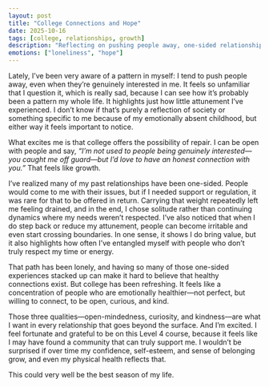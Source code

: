 ```yaml
---
layout: post
title: "College Connections and Hope"
date: 2025-10-16
tags: [college, relationships, growth]
description: "Reflecting on pushing people away, one-sided relationships, and the possibility of building open, kind, and curious connections at college."
emotions: ["loneliness", "hope"]
---
```


Lately, I’ve been very aware of a pattern in myself: I tend to push people away, even when they’re genuinely interested in me. It feels so unfamiliar that I question it, which is really sad, because I can see how it’s probably been a pattern my whole life. It highlights just how little attunement I’ve experienced. I don’t know if that’s purely a reflection of society or something specific to me because of my emotionally absent childhood, but either way it feels important to notice.  

What excites me is that college offers the possibility of repair. I can be open with people and say, *“I’m not used to people being genuinely interested—you caught me off guard—but I’d love to have an honest connection with you.”* That feels like growth.  

I’ve realized many of my past relationships have been one-sided. People would come to me with their issues, but if I needed support or regulation, it was rare for that to be offered in return. Carrying that weight repeatedly left me feeling drained, and in the end, I chose solitude rather than continuing dynamics where my needs weren’t respected. I’ve also noticed that when I do step back or reduce my attunement, people can become irritable and even start crossing boundaries. In one sense, it shows I do bring value, but it also highlights how often I’ve entangled myself with people who don’t truly respect my time or energy.  

That path has been lonely, and having so many of those one-sided experiences stacked up can make it hard to believe that healthy connections exist. But college has been refreshing. It feels like a concentration of people who are emotionally healthier—not perfect, but willing to connect, to be open, curious, and kind.  

Those three qualities—open-mindedness, curiosity, and kindness—are what I want in every relationship that goes beyond the surface. And I’m excited. I feel fortunate and grateful to be on this Level 4 course, because it feels like I may have found a community that can truly support me. I wouldn’t be surprised if over time my confidence, self-esteem, and sense of belonging grow, and even my physical health reflects that.  

This could very well be the best season of my life.  
